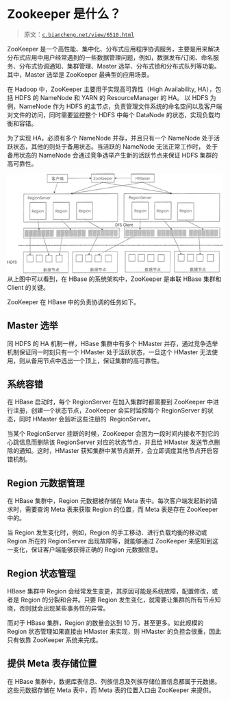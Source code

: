 # Zookeeper 是什么？

> 原文：[`c.biancheng.net/view/6510.html`](http://c.biancheng.net/view/6510.html)

ZooKeeper 是一个高性能、集中化、分布式应用程序协调服务，主要是用来解决分布式应用中用户经常遇到的一些数据管理问题，例如，数据发布/订阅、命名服务、分布式协调通知、集群管理、Master 选举、分布式锁和分布式队列等功能。其中，Master 选举是 ZooKeeper 最典型的应用场景。

在 Hadoop 中，ZooKeeper 主要用于实现高可靠性（High Availability, HA），包括 HDFS 的 NameNode 和 YARN 的 ResourceManager 的 HA。 以 HDFS 为例，NameNode 作为 HDFS 的主节点，负责管理文件系统的命名空间以及客户端对文件的访问，同时需要监控整个 HDFS 中每个 DataNode 的状态，实现负载均衡和容错。

为了实现 HA，必须有多个 NameNode 并存，并且只有一个 NameNode 处于活跃状态，其他的则处于备用状态。当活跃的 NameNode 无法正常工作时， 处于备用状态的 NameNode 会通过竞争选举产生新的活跃节点来保证 HDFS 集群的高可靠性。

![](img/2f5251bdcfb72a94a8531d5026fa1fc2.png)从上图中可以看到，在 HBase 的系统架构中，ZooKeeper 是串联 HBase 集群和 Client 的关键。

ZooKeeper 在 HBase 中的负责协调的任务如下。

## Master 选举

同 HDFS 的 HA 机制一样，HBase 集群中有多个 HMaster 并存，通过竞争选举机制保证同一时刻只有一个 HMaster 处于活跃状态，一旦这个 HMaster 无法使用，则从备用节点中选出一个顶上，保证集群的高可靠性。

## 系统容错

在 HBase 启动时，每个 RegionServer 在加入集群时都需要到 ZooKeeper 中进行注册，创建一个状态节点，ZooKeeper 会实时监控每个 RegionServer 的状态，同时 HMaster 会监听这些注册的  RegionServer。

当某个 RegionServer 挂断的时候，ZooKeeper 会因为一段时间内接收不到它的心跳信息而删除该 RegionServer 对应的状态节点，并且给 HMaster 发送节点删除的通知。这时，HMaster 获知集群中某节点断开，会立即调度其他节点开启容错机制。

## Region 元数据管理

在 HBase 集群中，Region 元数据被存储在 Meta 表中。每次客户端发起新的请求时，需要查询 Meta 表来获取 Region 的位置，而 Meta 表是存在 ZooKeeper 中的。

当 Region 发生变化时，例如，Region 的手工移动、进行负载均衡的移动或 Region 所在的 RegionServer 出现故障等，就能够通过 ZooKeeper 来感知到这一变化，保证客户端能够获得正确的 Region 元数据信息。

## Region 状态管理

HBase 集群中 Region 会经常发生变更，其原因可能是系统故障，配置修改，或者是 Region 的分裂和合并。只要 Region 发生变化，就需要让集群的所有节点知晓，否则就会出现某些事务性的异常。

而对于 HBase 集群，Region 的数量会达到 10 万，甚至更多。如此规模的 Region 状态管理如果直接由 HMaster 来实现，则 HMaster 的负担会很重，因此只有依靠 ZooKeeper 系统来完成。

## 提供 Meta 表存储位置

在 HBase 集群中，数据库表信息、列族信息及列族存储位置信息都属于元数据。这些元数据存储在 Meta 表中，而 Meta 表的位置入口由 ZooKeeper 来提供。
